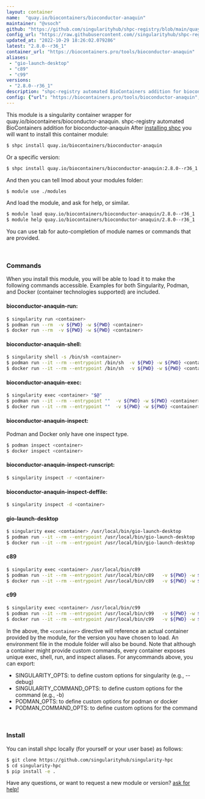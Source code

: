 ```yaml
---
layout: container
name:  "quay.io/biocontainers/bioconductor-anaquin"
maintainer: "@vsoch"
github: "https://github.com/singularityhub/shpc-registry/blob/main/quay.io/biocontainers/bioconductor-anaquin/container.yaml"
config_url: "https://raw.githubusercontent.com//singularityhub/shpc-registry/main/quay.io/biocontainers/bioconductor-anaquin/container.yaml"
updated_at: "2022-10-29 18:26:02.079286"
latest: "2.8.0--r36_1"
container_url: "https://biocontainers.pro/tools/bioconductor-anaquin"
aliases:
 - "gio-launch-desktop"
 - "c89"
 - "c99"
versions:
 - "2.8.0--r36_1"
description: "shpc-registry automated BioContainers addition for bioconductor-anaquin"
config: {"url": "https://biocontainers.pro/tools/bioconductor-anaquin", "maintainer": "@vsoch", "description": "shpc-registry automated BioContainers addition for bioconductor-anaquin", "latest": {"2.8.0--r36_1": "sha256:57550207f799f7397ff32702849b647b4fcf243258c5ac207e17b9139804af4e"}, "tags": {"2.8.0--r36_1": "sha256:57550207f799f7397ff32702849b647b4fcf243258c5ac207e17b9139804af4e"}, "docker": "quay.io/biocontainers/bioconductor-anaquin", "aliases": {"gio-launch-desktop": "/usr/local/bin/gio-launch-desktop", "c89": "/usr/local/bin/c89", "c99": "/usr/local/bin/c99"}}
---
```


This module is a singularity container wrapper for quay.io/biocontainers/bioconductor-anaquin.
shpc-registry automated BioContainers addition for bioconductor-anaquin
After [installing shpc](#install) you will want to install this container module:


```bash
$ shpc install quay.io/biocontainers/bioconductor-anaquin
```

Or a specific version:

```bash
$ shpc install quay.io/biocontainers/bioconductor-anaquin:2.8.0--r36_1
```

And then you can tell lmod about your modules folder:

```bash
$ module use ./modules
```

And load the module, and ask for help, or similar.

```bash
$ module load quay.io/biocontainers/bioconductor-anaquin/2.8.0--r36_1
$ module help quay.io/biocontainers/bioconductor-anaquin/2.8.0--r36_1
```

You can use tab for auto-completion of module names or commands that are provided.

<br>

### Commands

When you install this module, you will be able to load it to make the following commands accessible.
Examples for both Singularity, Podman, and Docker (container technologies supported) are included.

#### bioconductor-anaquin-run:

```bash
$ singularity run <container>
$ podman run --rm  -v ${PWD} -w ${PWD} <container>
$ docker run --rm  -v ${PWD} -w ${PWD} <container>
```

#### bioconductor-anaquin-shell:

```bash
$ singularity shell -s /bin/sh <container>
$ podman run --it --rm --entrypoint /bin/sh  -v ${PWD} -w ${PWD} <container>
$ docker run --it --rm --entrypoint /bin/sh  -v ${PWD} -w ${PWD} <container>
```

#### bioconductor-anaquin-exec:

```bash
$ singularity exec <container> "$@"
$ podman run --it --rm --entrypoint ""  -v ${PWD} -w ${PWD} <container> "$@"
$ docker run --it --rm --entrypoint ""  -v ${PWD} -w ${PWD} <container> "$@"
```

#### bioconductor-anaquin-inspect:

Podman and Docker only have one inspect type.

```bash
$ podman inspect <container>
$ docker inspect <container>
```

#### bioconductor-anaquin-inspect-runscript:

```bash
$ singularity inspect -r <container>
```

#### bioconductor-anaquin-inspect-deffile:

```bash
$ singularity inspect -d <container>
```


#### gio-launch-desktop

```bash
$ singularity exec <container> /usr/local/bin/gio-launch-desktop
$ podman run --it --rm --entrypoint /usr/local/bin/gio-launch-desktop   -v ${PWD} -w ${PWD} <container> -c " $@"
$ docker run --it --rm --entrypoint /usr/local/bin/gio-launch-desktop   -v ${PWD} -w ${PWD} <container> -c " $@"
```


#### c89

```bash
$ singularity exec <container> /usr/local/bin/c89
$ podman run --it --rm --entrypoint /usr/local/bin/c89   -v ${PWD} -w ${PWD} <container> -c " $@"
$ docker run --it --rm --entrypoint /usr/local/bin/c89   -v ${PWD} -w ${PWD} <container> -c " $@"
```


#### c99

```bash
$ singularity exec <container> /usr/local/bin/c99
$ podman run --it --rm --entrypoint /usr/local/bin/c99   -v ${PWD} -w ${PWD} <container> -c " $@"
$ docker run --it --rm --entrypoint /usr/local/bin/c99   -v ${PWD} -w ${PWD} <container> -c " $@"
```



In the above, the `<container>` directive will reference an actual container provided
by the module, for the version you have chosen to load. An environment file in the
module folder will also be bound. Note that although a container
might provide custom commands, every container exposes unique exec, shell, run, and
inspect aliases. For anycommands above, you can export:

 - SINGULARITY_OPTS: to define custom options for singularity (e.g., --debug)
 - SINGULARITY_COMMAND_OPTS: to define custom options for the command (e.g., -b)
 - PODMAN_OPTS: to define custom options for podman or docker
 - PODMAN_COMMAND_OPTS: to define custom options for the command

<br>

### Install

You can install shpc locally (for yourself or your user base) as follows:

```bash
$ git clone https://github.com/singularityhub/singularity-hpc
$ cd singularity-hpc
$ pip install -e .
```

Have any questions, or want to request a new module or version? [ask for help!](https://github.com/singularityhub/singularity-hpc/issues)